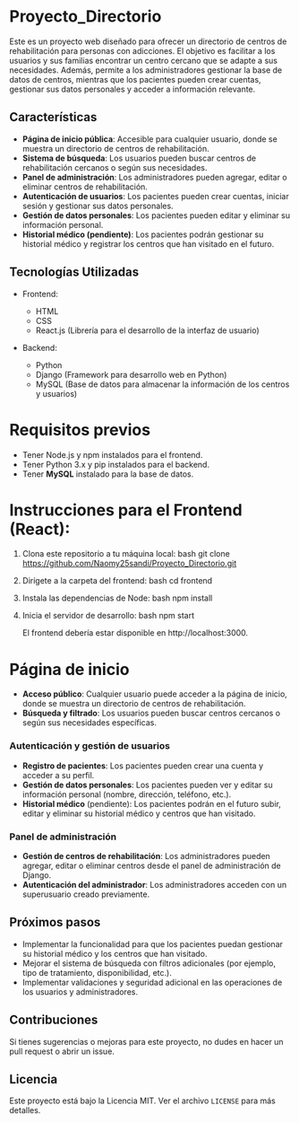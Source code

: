 ﻿# Proyecto_Directorio
 

Este es un proyecto web diseñado para ofrecer un directorio de centros de rehabilitación para personas con adicciones. El objetivo es facilitar a los usuarios y sus familias encontrar un centro cercano que se adapte a sus necesidades. Además, permite a los administradores gestionar la base de datos de centros, mientras que los pacientes pueden crear cuentas, gestionar sus datos personales y acceder a información relevante.

## Características

- **Página de inicio pública**: Accesible para cualquier usuario, donde se muestra un directorio de centros de rehabilitación.
- **Sistema de búsqueda**: Los usuarios pueden buscar centros de rehabilitación cercanos o según sus necesidades.
- **Panel de administración**: Los administradores pueden agregar, editar o eliminar centros de rehabilitación.
- **Autenticación de usuarios**: Los pacientes pueden crear cuentas, iniciar sesión y gestionar sus datos personales.
- **Gestión de datos personales**: Los pacientes pueden editar y eliminar su información personal.
- **Historial médico (pendiente)**: Los pacientes podrán gestionar su historial médico y registrar los centros que han visitado en el futuro.

## Tecnologías Utilizadas

- Frontend:
  - HTML
  - CSS
  - React.js (Librería para el desarrollo de la interfaz de usuario)
  
- Backend:
  - Python
  - Django (Framework para desarrollo web en Python)
  - MySQL (Base de datos para almacenar la información de los centros y usuarios)



# Requisitos previos

- Tener Node.js y npm instalados para el frontend.
- Tener Python 3.x y pip instalados para el backend.
- Tener **MySQL** instalado para la base de datos.

# Instrucciones para el Frontend (React):

1. Clona este repositorio a tu máquina local:
    bash
    git clone https://github.com/Naomy25sandi/Proyecto_Directorio.git
  

2. Dirígete a la carpeta del frontend:
    bash
    cd frontend
    

3. Instala las dependencias de Node:
    bash
    npm install
  

4. Inicia el servidor de desarrollo:
    bash
    npm start
    

    El frontend debería estar disponible en http://localhost:3000.



# Página de inicio

- **Acceso público**: Cualquier usuario puede acceder a la página de inicio, donde se muestra un directorio de centros de rehabilitación.
- **Búsqueda y filtrado**: Los usuarios pueden buscar centros cercanos o según sus necesidades específicas.

### Autenticación y gestión de usuarios

- **Registro de pacientes**: Los pacientes pueden crear una cuenta y acceder a su perfil.
- **Gestión de datos personales**: Los pacientes pueden ver y editar su información personal (nombre, dirección, teléfono, etc.).
- **Historial médico** (pendiente): Los pacientes podrán en el futuro subir, editar y eliminar su historial médico y centros que han visitado.

### Panel de administración

- **Gestión de centros de rehabilitación**: Los administradores pueden agregar, editar o eliminar centros desde el panel de administración de Django.
- **Autenticación del administrador**: Los administradores acceden con un superusuario creado previamente.

## Próximos pasos

- Implementar la funcionalidad para que los pacientes puedan gestionar su historial médico y los centros que han visitado.
- Mejorar el sistema de búsqueda con filtros adicionales (por ejemplo, tipo de tratamiento, disponibilidad, etc.).
- Implementar validaciones y seguridad adicional en las operaciones de los usuarios y administradores.

## Contribuciones

Si tienes sugerencias o mejoras para este proyecto, no dudes en hacer un pull request o abrir un issue.

## Licencia

Este proyecto está bajo la Licencia MIT. Ver el archivo `LICENSE` para más detalles.

